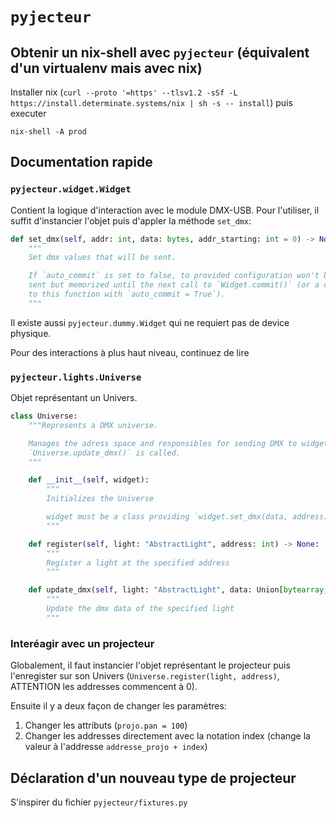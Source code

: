 # `pyjecteur`

## Obtenir un nix-shell avec `pyjecteur` (équivalent d'un virtualenv mais avec nix)

Installer nix (`curl --proto '=https' --tlsv1.2 -sSf -L https://install.determinate.systems/nix | sh -s -- install`) puis executer

```
nix-shell -A prod
```

## Documentation rapide

### `pyjecteur.widget.Widget`

Contient la logique d'interaction avec le module DMX-USB. Pour l'utiliser, il
suffit d'instancier l'objet puis d'appler la méthode `set_dmx`:
```python
def set_dmx(self, addr: int, data: bytes, addr_starting: int = 0) -> None:
    """
    Set dmx values that will be sent.

    If `auto_commit` is set to false, to provided configuration won't be
    sent but memorized until the next call to `Widget.commit()` (or a call
    to this function with `auto_commit = True`).
    """
```

Il existe aussi `pyjecteur.dummy.Widget` qui ne requiert pas de device physique.

Pour des interactions à plus haut niveau, continuez de lire

### `pyjecteur.lights.Universe`

Objet représentant un Univers.

```python
class Universe:
    """Represents a DMX universe.

    Manages the adress space and responsibles for sending DMX to widget when
    `Universe.update_dmx()` is called.
    """

    def __init__(self, widget):
        """
        Initializes the Universe

        widget must be a class providing `widget.set_dmx(data, address)`
        """

    def register(self, light: "AbstractLight", address: int) -> None:
        """
        Register a light at the specified address
        """

    def update_dmx(self, light: "AbstractLight", data: Union[bytearray, bytes]) -> None:
        """
        Update the dmx data of the specified light
        """
```

### Interéagir avec un projecteur

Globalement, il faut instancier l'objet représentant le projecteur puis
l'enregister sur son Univers (`Universe.register(light, address)`, ATTENTION
les addresses commencent à 0).

Ensuite il y a deux façon de changer les paramètres:

  1. Changer les attributs (`projo.pan = 100`)
  2. Changer les addresses directement avec la notation index (change la valeur
     à l'addresse `addresse_projo + index`)


## Déclaration d'un nouveau type de projecteur

S'inspirer du fichier `pyjecteur/fixtures.py`
